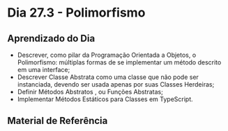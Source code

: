 # Dia 27.3 - Polimorfismo

## Aprendizado do Dia

- Descrever, como pilar da Programação Orientada a Objetos, o Polimorfismo: múltiplas formas de se implementar um método descrito em uma interface;
- Descrever Classe Abstrata como uma classe que não pode ser instanciada, devendo ser usada apenas por suas Classes Herdeiras;
- Definir Métodos Abstratos , ou Funções Abstratas;
- Implementar Métodos Estáticos para Classes em TypeScript.

## Material de Referência


